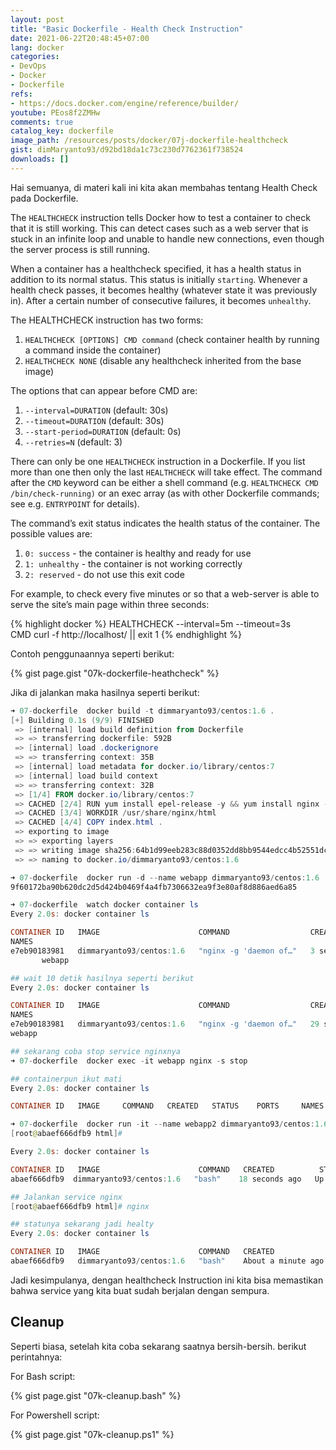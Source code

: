 ```yaml
---
layout: post
title: "Basic Dockerfile - Health Check Instruction"
date: 2021-06-22T20:48:45+07:00
lang: docker
categories:
- DevOps
- Docker
- Dockerfile
refs: 
- https://docs.docker.com/engine/reference/builder/
youtube: PEos8f2ZMHw
comments: true
catalog_key: dockerfile
image_path: /resources/posts/docker/07j-dockerfile-healthcheck
gist: dimMaryanto93/d92bd18da1c73c230d7762361f738524
downloads: []
---
```


Hai semuanya, di materi kali ini kita akan membahas tentang Health Check pada Dockerfile.

The `HEALTHCHECK` instruction tells Docker how to test a container to check that it is still working. This can detect cases such as a web server that is stuck in an infinite loop and unable to handle new connections, even though the server process is still running.

When a container has a healthcheck specified, it has a health status in addition to its normal status. This status is initially `starting`. Whenever a health check passes, it becomes healthy (whatever state it was previously in). After a certain number of consecutive failures, it becomes `unhealthy`.

The HEALTHCHECK instruction has two forms:

1. `HEALTHCHECK [OPTIONS] CMD command` (check container health by running a command inside the container)
2. `HEALTHCHECK NONE` (disable any healthcheck inherited from the base image)

The options that can appear before CMD are:

1. `--interval=DURATION` (default: 30s)
2. `--timeout=DURATION` (default: 30s)
3. `--start-period=DURATION` (default: 0s)
4. `--retries=N` (default: 3)

There can only be one `HEALTHCHECK` instruction in a Dockerfile. If you list more than one then only the last `HEALTHCHECK` will take effect.
The command after the `CMD` keyword can be either a shell command (e.g. `HEALTHCHECK CMD /bin/check-running)` or an exec array (as with other Dockerfile commands; see e.g. `ENTRYPOINT` for details).

The command’s exit status indicates the health status of the container. The possible values are:

1. `0: success` - the container is healthy and ready for use
2. `1: unhealthy` - the container is not working correctly
3. `2: reserved` - do not use this exit code

For example, to check every five minutes or so that a web-server is able to serve the site’s main page within three seconds:

{% highlight docker %}
HEALTHCHECK --interval=5m --timeout=3s \
  CMD curl -f http://localhost/ || exit 1
{% endhighlight %}

Contoh penggunaannya seperti berikut:

{% gist page.gist "07k-dockerfile-heathcheck" %}

Jika di jalankan maka hasilnya seperti berikut:

```powershell
➜ 07-dockerfile  docker build -t dimmaryanto93/centos:1.6 .
[+] Building 0.1s (9/9) FINISHED
 => [internal] load build definition from Dockerfile                                                               0.0s
 => => transferring dockerfile: 592B                                                                               0.0s
 => [internal] load .dockerignore                                                                                  0.0s
 => => transferring context: 35B                                                                                   0.0s
 => [internal] load metadata for docker.io/library/centos:7                                                        0.0s
 => [internal] load build context                                                                                  0.0s
 => => transferring context: 32B                                                                                   0.0s
 => [1/4] FROM docker.io/library/centos:7                                                                          0.0s
 => CACHED [2/4] RUN yum install epel-release -y && yum install nginx -y                                           0.0s
 => CACHED [3/4] WORKDIR /usr/share/nginx/html                                                                     0.0s
 => CACHED [4/4] COPY index.html .                                                                                 0.0s
 => exporting to image                                                                                             0.0s
 => => exporting layers                                                                                            0.0s
 => => writing image sha256:64b1d99eeb283c88d0352dd8bb9544edcc4b52551dc8848226341caa03f1204e                       0.0s
 => => naming to docker.io/dimmaryanto93/centos:1.6

➜ 07-dockerfile  docker run -d --name webapp dimmaryanto93/centos:1.6
9f60172ba90b620dc2d5d424b0469f4a4fb7306632ea9f3e80af8d886aed6a85

➜ 07-dockerfile  watch docker container ls
Every 2.0s: docker container ls                                                   MSI-z390-pro: Tue Jun 22 20:36:24 2021

CONTAINER ID   IMAGE                      COMMAND                  CREATED          STATUS                    PORTS
NAMES
e7eb90183981   dimmaryanto93/centos:1.6   "nginx -g 'daemon of…"   3 seconds ago   Up 3 seconds (health: starting)
       webapp

## wait 10 detik hasilnya seperti berikut
Every 2.0s: docker container ls                                                   MSI-z390-pro: Tue Jun 22 20:37:09 2021

CONTAINER ID   IMAGE                      COMMAND                  CREATED          STATUS                    PORTS
NAMES
e7eb90183981   dimmaryanto93/centos:1.6   "nginx -g 'daemon of…"   29 seconds ago   Up 28 seconds (healthy)
webapp

## sekarang coba stop service nginxnya
➜ 07-dockerfile  docker exec -it webapp nginx -s stop

## containerpun ikut mati
Every 2.0s: docker container ls                                                   MSI-z390-pro: Tue Jun 22 20:39:27 2021

CONTAINER ID   IMAGE     COMMAND   CREATED   STATUS    PORTS     NAMES

➜ 07-dockerfile  docker run -it --name webapp2 dimmaryanto93/centos:1.6 bash
[root@abaef666dfb9 html]#

Every 2.0s: docker container ls                                                   MSI-z390-pro: Tue Jun 22 20:40:26 2021

CONTAINER ID   IMAGE                      COMMAND   CREATED          STATUS                      PORTS     NAMES        
abaef666dfb9  dimmaryanto93/centos:1.6   "bash"    18 seconds ago   Up 17 seconds (unhealthy)             webapp2

## Jalankan service nginx
[root@abaef666dfb9 html]# nginx

## statunya sekarang jadi healty
Every 2.0s: docker container ls                                                   MSI-z390-pro: Tue Jun 22 20:41:27 2021

CONTAINER ID   IMAGE                      COMMAND   CREATED              STATUS                        PORTS     NAMES  
abaef666dfb9   dimmaryanto93/centos:1.6   "bash"    About a minute ago   Up About a minute (healthy)             webapp2
```

Jadi kesimpulanya, dengan healthcheck Instruction ini kita bisa memastikan bahwa service yang kita buat sudah berjalan dengan sempura.

## Cleanup

Seperti biasa, setelah kita coba sekarang saatnya bersih-bersih. berikut perintahnya:

For Bash script:

{% gist page.gist "07k-cleanup.bash" %}

For Powershell script:

{% gist page.gist "07k-cleanup.ps1" %}